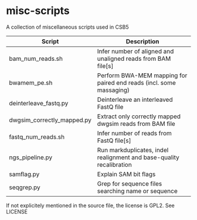 misc-scripts
============

A collection of miscellaneous scripts used in CSB5

Script                     | Description
------                     |  -----------
bam_num_reads.sh           | Infer number of aligned and unaligned reads from BAM file[s]
bwamem_pe.sh               | Perform BWA-MEM mapping for paired end reads (incl. some massaging)
deinterleave_fastq.py      | Deinterleave an interleaved FastQ file
dwgsim_correctly_mapped.py | Extract only correctly mapped dwgsim reads from BAM file
fastq_num_reads.sh         | Infer number of reads from FastQ file[s]
ngs_pipeline.py            | Run markduplicates, indel realignment and base-quality recalibration
samflag.py                 | Explain SAM bit flags
seqgrep.py                 | Grep for sequence files searching name or sequence

If not explicitely mentioned in the source file, the license is GPL2. See LICENSE
